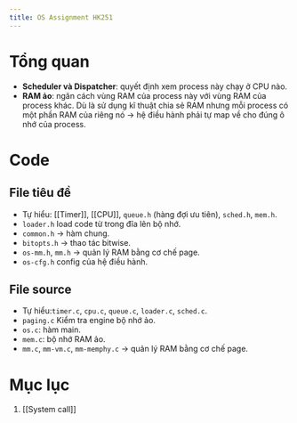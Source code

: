 ```yaml
---
title: OS Assignment HK251
---
```

# Tổng quan
- **Scheduler và Dispatcher**: quyết định xem process này chạy ở CPU nào.
- **RAM ảo**: ngăn cách vùng RAM của process này với vùng RAM của process khác. Dù là sử dụng kĩ thuật chia sẻ RAM nhưng mỗi process có một phần RAM của riêng nó -> hệ điều hành phải tự map về cho đúng ô nhớ của process.
# Code
## File tiêu đề
-  Tự hiểu: [[Timer]], [[CPU]], `queue.h` (hàng đợi ưu tiên),  `sched.h`, `mem.h`.
- `loader.h` load code từ trong đĩa lên bộ nhớ.
- `common.h` -> hàm chung.
- `bitopts.h` -> thao tác bitwise.
- `os-mm.h`, `mm.h` -> quản lý RAM bằng cơ chế page.
- `os-cfg.h` config của hệ điều hành.
## File source
- Tự hiểu:`timer.c`, `cpu.c`, `queue.c`, `loader.c`, `sched.c`.
- `paging.c` Kiểm tra engine bộ nhớ ảo.
- `os.c`: hàm main.
- `mem.c`: bộ nhớ RAM ảo.
- `mm.c`, `mm-vm.c`, `mm-memphy.c` -> quản lý RAM bằng cơ chế page.

# Mục lục
1. [[System call]]